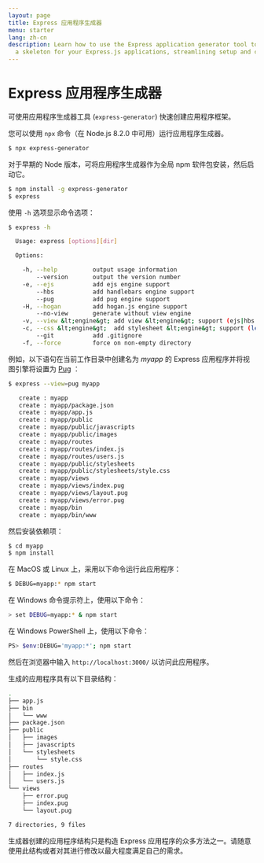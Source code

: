 ```yaml
---
layout: page
title: Express 应用程序生成器
menu: starter
lang: zh-cn
description: Learn how to use the Express application generator tool to quickly create
  a skeleton for your Express.js applications, streamlining setup and configuration.
---
```


# Express 应用程序生成器

可使用应用程序生成器工具 (`express-generator`) 快速创建应用程序框架。

您可以使用 `npx` 命令（在 Node.js 8.2.0 中可用）运行应用程序生成器。

```bash
$ npx express-generator
```

对于早期的 Node 版本，可将应用程序生成器作为全局 npm 软件包安装，然后启动它。

```bash
$ npm install -g express-generator
$ express
```

使用 `-h` 选项显示命令选项：

```bash
$ express -h

  Usage: express [options][dir]

  Options:

    -h, --help          output usage information
        --version       output the version number
    -e, --ejs           add ejs engine support
        --hbs           add handlebars engine support
        --pug           add pug engine support
    -H, --hogan         add hogan.js engine support
        --no-view       generate without view engine
    -v, --view &lt;engine&gt; add view &lt;engine&gt; support (ejs|hbs|hjs|jade|pug|twig|vash) (defaults to jade)
    -c, --css &lt;engine&gt;  add stylesheet &lt;engine&gt; support (less|stylus|compass|sass) (defaults to plain css)
        --git           add .gitignore
    -f, --force         force on non-empty directory
```

例如，以下语句在当前工作目录中创建名为 _myapp_ 的 Express 应用程序并将视图引擎将设置为 [Pug](https://pugjs.org/) ：

```bash
$ express --view=pug myapp

   create : myapp
   create : myapp/package.json
   create : myapp/app.js
   create : myapp/public
   create : myapp/public/javascripts
   create : myapp/public/images
   create : myapp/routes
   create : myapp/routes/index.js
   create : myapp/routes/users.js
   create : myapp/public/stylesheets
   create : myapp/public/stylesheets/style.css
   create : myapp/views
   create : myapp/views/index.pug
   create : myapp/views/layout.pug
   create : myapp/views/error.pug
   create : myapp/bin
   create : myapp/bin/www
```

然后安装依赖项：

```bash
$ cd myapp
$ npm install
```

在 MacOS 或 Linux 上，采用以下命令运行此应用程序：

```bash
$ DEBUG=myapp:* npm start
```

在 Windows 命令提示符上，使用以下命令：

```bash
> set DEBUG=myapp:* & npm start
```

在 Windows PowerShell 上，使用以下命令：

```bash
PS> $env:DEBUG='myapp:*'; npm start
```

然后在浏览器中输入 `http://localhost:3000/` 以访问此应用程序。

生成的应用程序具有以下目录结构：

```bash
.
├── app.js
├── bin
│   └── www
├── package.json
├── public
│   ├── images
│   ├── javascripts
│   └── stylesheets
│       └── style.css
├── routes
│   ├── index.js
│   └── users.js
└── views
    ├── error.pug
    ├── index.pug
    └── layout.pug

7 directories, 9 files
```

<div class="doc-box doc-info" markdown="1">
生成器创建的应用程序结构只是构造 Express 应用程序的众多方法之一。请随意使用此结构或者对其进行修改以最大程度满足自己的需求。
</div>

